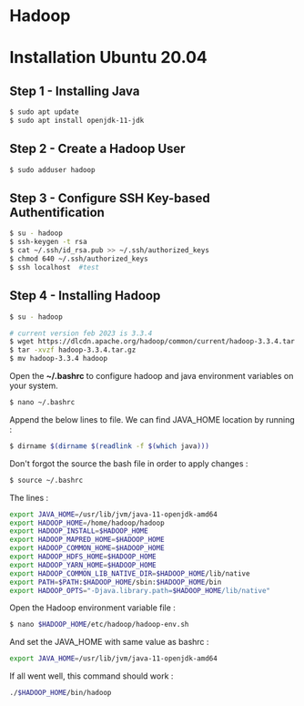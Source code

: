 # Hadoop

# Installation Ubuntu 20.04

## Step 1 - Installing Java

```bash
$ sudo apt update
$ sudo apt install openjdk-11-jdk
```

## Step 2 - Create a Hadoop User

```bash
$ sudo adduser hadoop
```

## Step 3 - Configure SSH Key-based Authentification

```bash
$ su - hadoop
$ ssh-keygen -t rsa
$ cat ~/.ssh/id_rsa.pub >> ~/.ssh/authorized_keys 
$ chmod 640 ~/.ssh/authorized_keys
$ ssh localhost  #test
```

## Step 4 - Installing Hadoop

```bash
$ su - hadoop

# current version feb 2023 is 3.3.4
$ wget https://dlcdn.apache.org/hadoop/common/current/hadoop-3.3.4.tar.gz
$ tar -xvzf hadoop-3.3.4.tar.gz
$ mv hadoop-3.3.4 hadoop
```

Open the **~/.bashrc** to configure hadoop and java environment variables on your system.

```bash
$ nano ~/.bashrc
```

Append the below lines to file. We can find JAVA_HOME location by running :

```bash
$ dirname $(dirname $(readlink -f $(which java)))
```

Don't forgot the source the bash file in order to apply changes :

```bash
$ source ~/.bashrc
```

The lines : 

```bash
export JAVA_HOME=/usr/lib/jvm/java-11-openjdk-amd64
export HADOOP_HOME=/home/hadoop/hadoop
export HADOOP_INSTALL=$HADOOP_HOME
export HADOOP_MAPRED_HOME=$HADOOP_HOME
export HADOOP_COMMON_HOME=$HADOOP_HOME
export HADOOP_HDFS_HOME=$HADOOP_HOME
export HADOOP_YARN_HOME=$HADOOP_HOME
export HADOOP_COMMON_LIB_NATIVE_DIR=$HADOOP_HOME/lib/native
export PATH=$PATH:$HADOOP_HOME/sbin:$HADOOP_HOME/bin
export HADOOP_OPTS="-Djava.library.path=$HADOOP_HOME/lib/native"
```

Open the Hadoop environment variable file :

```bash
$ nano $HADOOP_HOME/etc/hadoop/hadoop-env.sh
```

And set the JAVA_HOME with same value as bashrc :

```bash
export JAVA_HOME=/usr/lib/jvm/java-11-openjdk-amd64
```

If all went well, this command should work :

```bash
./$HADOOP_HOME/bin/hadoop
```